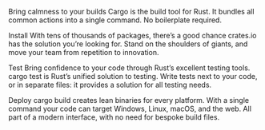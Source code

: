 Bring calmness to your builds
Cargo is the build tool for Rust. It bundles all common actions into a single command. No boilerplate required.

Install
With tens of thousands of packages, there’s a good chance crates.io has the solution you’re looking for. Stand on the shoulders of giants, and move your team from repetition to innovation.

Test
Bring confidence to your code through Rust’s excellent testing tools. cargo test is Rust’s unified solution to testing. Write tests next to your code, or in separate files: it provides a solution for all testing needs.

Deploy
cargo build creates lean binaries for every platform. With a single command your code can target Windows, Linux, macOS, and the web. All part of a modern interface, with no need for bespoke build files.
